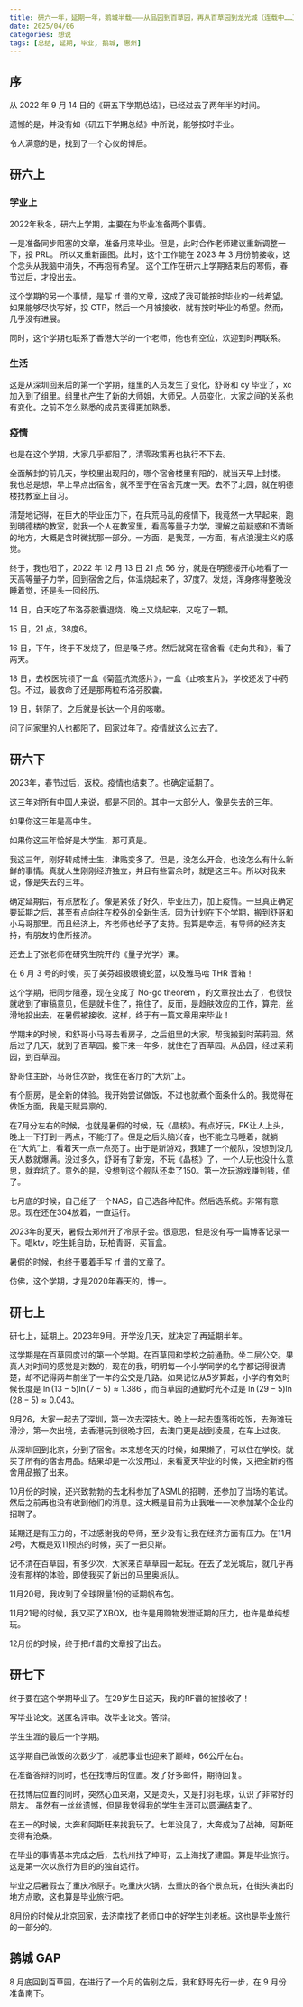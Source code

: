 ```yaml
---
title: 研六一年，延期一年，鹅城半载———从品园到百草园，再从百草园到龙光城（连载中……）
date: 2025/04/06
categories: 想说
tags: [总结, 延期, 毕业, 鹅城, 惠州]
---
```


<!-- toc -->

<!-- more -->

## 序

从 2022 年 9 月 14 日的《研五下学期总结》，已经过去了两年半的时间。

遗憾的是，并没有如《研五下学期总结》中所说，能够按时毕业。

令人满意的是，找到了一个心仪的博后。

## 研六上

### 学业上

2022年秋冬，研六上学期，主要在为毕业准备两个事情。

一是准备同步阻塞的文章，准备用来毕业。但是，此时合作老师建议重新调整一下，投 PRL。
所以又重新画图。此时，这个工作能在 2023 年 3 月份前接收，这个念头从我脑中消失，不再抱有希望。
这个工作在研六上学期结束后的寒假，春节过后，才投出去。

这个学期的另一个事情，是写 rf 谱的文章，这成了我可能按时毕业的一线希望。如果能够尽快写好，投 CTP，然后一个月被接收，就有按时毕业的希望。然而，几乎没有进展。

同时，这个学期也联系了香港大学的一个老师，他也有空位，欢迎到时再联系。

### 生活

这是从深圳回来后的第一个学期，组里的人员发生了变化，舒哥和 cy 毕业了，xc 加入到了组里。组里也产生了新的大师姐，大师兄。人员变化，大家之间的关系也有变化。之前不怎么熟悉的成员变得更加熟悉。

### 疫情

也是在这个学期，大家几乎都阳了，清零政策再也执行不下去。

全面解封的前几天，学校里出现阳的，哪个宿舍楼里有阳的，就当天早上封楼。
我也总是想，早上早点出宿舍，就不至于在宿舍荒废一天。去不了北园，就在明德楼找教室上自习。

清楚地记得，在巨大的毕业压力下，在兵荒马乱的疫情下，我竟然一大早起来，跑到明德楼的教室，就我一个人在教室里，看高等量子力学，理解之前疑惑和不清晰的地方，大概是含时微扰那一部分。一方面，是我菜，一方面，有点浪漫主义的感觉。

终于，我也阳了，2022 年 12 月 13 日 21 点 56 分，就是在明德楼开心地看了一天高等量子力学，回到宿舍之后，体温烧起来了，37度7。发烧，浑身疼得整晚没睡着觉，还是头一回经历。

14 日，白天吃了布洛芬胶囊退烧，晚上又烧起来，又吃了一颗。

15 日，21 点，38度6。

16 日，下午，终于不发烧了，但是嗓子疼。然后就窝在宿舍看《走向共和》，看了两天。

18 日，去校医院领了一盒《菊蓝抗流感片》，一盒《止咳宝片》，学校还发了中药包。不过，最救命了还是那两粒布洛芬胶囊。

19 日，转阴了。之后就是长达一个月的咳嗽。

问了问家里的人也都阳了，回家过年了。疫情就这么过去了。

## 研六下

2023年，春节过后，返校。疫情也结束了。也确定延期了。

这三年对所有中国人来说，都是不同的。其中一大部分人，像是失去的三年。

如果你这三年是高中生。

如果你这三年恰好是大学生，那可真是。

我这三年，刚好转成博士生，津贴变多了。但是，没怎么开会，也没怎么有什么新鲜的事情。真就人生刚刚经济独立，并且有些富余时，就是这三年。所以对我来说，像是失去的三年。

确定延期后，有点放松了。像是紧张了好久，毕业压力，加上疫情。一旦真正确定要延期之后，甚至有点向往在校外的全新生活。因为计划在下个学期，搬到舒哥和小马哥那里。而且经济上，齐老师也给予了支持。我算是幸运，有导师的经济支持，有朋友的住所接济。

还去上了张老师在研究生院开的《量子光学》课。

在 6 月 3 号的时候，买了美芬超极眼镜蛇蓝，以及雅马哈 THR 音箱！

这个学期，把同步阻塞，现在变成了 No-go theorem ，的文章投出去了，也很快就收到了审稿意见，但是就卡住了，拖住了。反而，是趋肤效应的工作，算完，丝滑地投出去，在暑假被接收。这样，终于有一篇文章用来毕业！

学期末的时候，和舒哥小马哥去看房子，之后组里的大家，帮我搬到时茉莉园。然后过了几天，就到了百草园。接下来一年多，就住在了百草园。从品园，经过茉莉园，到百草园。

舒哥住主卧，马哥住次卧，我住在客厅的“大炕”上。

有个厨房，是全新的体验。我开始尝试做饭。不过也就煮个面条什么的。我觉得在做饭方面，我是天赋异禀的。

在7月分左右的时候，也就是暑假的时候，玩《晶核》。有点好玩，PK让人上头，晚上一下打到一两点，不能打了。但是之后头脑兴奋，也不能立马睡着，就躺在“大炕”上，看着天一点一点亮了。由于是新游戏，我建了一个舰队，没想到没几天人数就爆满。没过多久，舒哥有了新宠，不玩《晶核》了，一个人玩也没什么意思，就弃坑了。意外的是，没想到这个舰队还卖了150。第一次玩游戏赚到钱，值了。

七月底的时候，自己组了一个NAS，自己选各种配件。然后选系统。非常有意思。现在还在304放着，一直运行。

2023年的夏天，暑假去郑州开了冷原子会。很意思，但是没有写一篇博客记录一下。唱ktv，吃生蚝自助，玩柏青哥，买盲盒。

暑假的时候，也终于要着手写 rf 谱的文章了。

仿佛，这个学期，才是2020年春天的，博一。

## 研七上

研七上，延期上。2023年9月。开学没几天，就决定了再延期半年。

这学期是在百草园度过的第一个学期。在百草园和学校之前通勤。坐二层公交。果真人对时间的感觉是对数的，现在的我，明明每一个小学同学的名字都记得很清楚，却不记得两年前坐了一年的公交是几路。如果记忆从5岁算起，小学的有效时候长度是 $\ln(13-5) \ln(7-5) \approx 1.386$ ，而百草园的通勤时光不过是 $\ln(29-5) \ln(28-5) \approx 0.043$。

9月26，大家一起去了深圳，第一次去深技大。晚上一起去堕落街吃饭，去海滩玩滑沙，第一次出境，去香港玩到很晚才回，去澳门更是战到凌晨，在车上过夜。

从深圳回到北京，分到了宿舍。本来想冬天的时候，如果懒了，可以住在学校。就买了所有的宿舍用品。结果却是一次没用过，来看夏天毕业的时候，又把全新的宿舍用品搬了出来。

10月份的时候，还兴致勃勃的去北科参加了ASML的招聘，还参加了当场的笔试。然后之前再也没有收到他们的消息。这大概是目前为止我唯一一次参加某个企业的招聘了。

延期还是有压力的，不过感谢我的导师，至少没有让我在经济方面有压力。在11月2号，大概是双11预热的时候，买了一把贝斯。

记不清在百草园，有多少次，大家来百草草园一起玩。在去了龙光城后，就几乎再没有那样的体验，即使我买了新出的马里奥派队。

11月20号，我收到了全球限量1份的延期帆布包。

11月21号的时候，我又买了XBOX，也许是用购物发泄延期的压力，也许是单纯想玩。

12月份的时候，终于把rf谱的文章投了出去。

## 研七下

终于要在这个学期毕业了。在29岁生日这天，我的RF谱的被接收了！

写毕业论文。送匿名评审。改毕业论文。答辩。

学生生涯的最后一个学期。

这学期自己做饭的次数少了，减肥事业也迎来了巅峰，66公斤左右。

在准备答辩的同时，也在找博后的位置。发了好多邮件，期待回复。

在找博后位置的同时，突然心血来潮，又是烫头，又是打羽毛球，认识了非常好的朋友。
虽然有一丝丝遗憾，但是我觉得我的学生生涯可以圆满结束了。

在五一的时候，大奔和阿斯旺来找我玩了。七年没见了，大奔成为了战神，阿斯旺变得有沧桑。

在毕业的事情基本完成之后，去杭州找了坤哥，去上海找了建国。算是毕业旅行。这是第一次以旅行为目的的独自远行。

毕业之后暑假去了重庆冷原子。吃重庆火锅，去重庆的各个景点玩，在街头演出的地方点歌，这也算是毕业旅行吧。

8月份的时候从北京回家，去济南找了老师口中的好学生刘老板。这也是毕业旅行的一部分的。

## 鹅城 GAP

8 月底回到百草园，在进行了一个月的告别之后，我和舒哥先行一步，在 9 月份准备南下。
